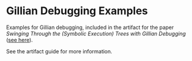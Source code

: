 # Gillian Debugging Examples

Examples for Gillian debugging, included in the artifact for the paper *Swinging Through the (Symbolic Execution) Trees with Gillian Debugging* ([see here](https://zenodo.org/records/13968291)).

See the artifact guide for more information.
